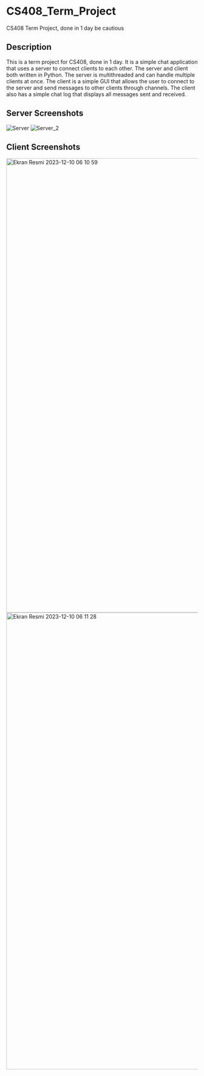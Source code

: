 # CS408_Term_Project

CS408 Term Project, done in 1 day be cautious

## Description

This is a term project for CS408, done in 1 day. It is a simple chat application that uses a server to connect clients to each other. The server and client both written in Python. The server is multithreaded and can handle multiple clients at once. The client is a simple GUI that allows the user to connect to the server and send messages to other clients through channels. The client also has a simple chat log that displays all messages sent and received.

## Server Screenshots

![Server](https://github.com/batuhanisildak-malwation/CS408_Term_Project/assets/105045532/0e5feb82-e75f-4724-a708-7fdde1d43f47)
![Server_2](https://github.com/batuhanisildak-malwation/CS408_Term_Project/assets/105045532/bd875c7a-216f-4f61-86ff-558f3c864401)

## Client Screenshots

<img width="1195" alt="Ekran Resmi 2023-12-10 06 10 59" src="https://github.com/batuhanisildak-malwation/CS408_Term_Project/assets/105045532/40885645-1ad1-47d6-bf01-d902e802a5f5">

<img width="1202" alt="Ekran Resmi 2023-12-10 06 11 28" src="https://github.com/batuhanisildak-malwation/CS408_Term_Project/assets/105045532/a4d8750f-e25c-44e6-9184-0d1c3a1e0b12">
